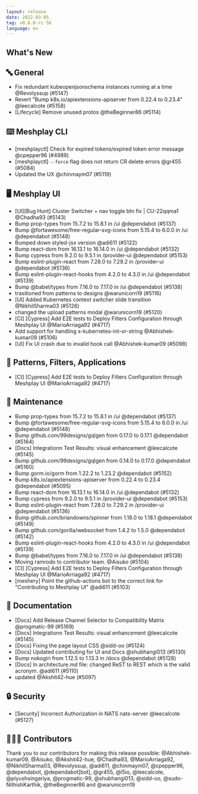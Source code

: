 ```yaml
---
layout: release
date: 2022-03-05
tag: v0.6.0-rc-5b
language: en
---
```


## What's New
## 🔤 General
- Fix redundant kubeopenjsonschema instances running at a time @Revolyssup (#5147)
- Revert "Bump k8s.io/apiextensions-apiserver from 0.22.4 to 0.23.4" @leecalcote (#5158)
- [Lifecycle] Remove unused protos @theBeginner86 (#5114)

## ⌨️ Meshplay CLI

- [meshplayctl] Check for expired tokens/expired token error message @cpepper96 (#4989)
- [meshplayctl] `--force` flag does not return CR delete errors @gr455 (#5084)
- Updated the UX @chinmaym07 (#5119)

## 🖥 Meshplay UI

- [UI][Bug Hunt] Cluster Switcher + nav toggle btn fix | CU-22qqma1 @Chadha93 (#5143)
- Bump prop-types from 15.7.2 to 15.8.1 in /ui @dependabot (#5137)
- Bump @fortawesome/free-regular-svg-icons from 5.15.4 to 6.0.0 in /ui @dependabot (#5148)
- Bumped down styled-jsx version @adi611 (#5122)
- Bump react-dom from 16.13.1 to 16.14.0 in /ui @dependabot (#5132)
- Bump cypress from 9.2.0 to 9.5.1 in /provider-ui @dependabot (#5153)
- Bump eslint-plugin-react from 7.28.0 to 7.29.2 in /provider-ui @dependabot (#5136)
- Bump eslint-plugin-react-hooks from 4.2.0 to 4.3.0 in /ui @dependabot (#5139)
- Bump @babel/types from 7.16.0 to 7.17.0 in /ui @dependabot (#5138)
- trasitioned from patterns to designs @warunicorn19 (#5116)
- [UI] Added Kubernetes context switcher slide transition @NikhilSharma03 (#5126)
- changed the upload patterns modal @warunicorn19 (#5120)
- [CI] [Cypress] Add E2E tests to Deploy Filters Configuration through Meshplay UI @MarioArriaga92 (#4717)
- Add support for handling x-kubernetes-int-or-string @Abhishek-kumar09 (#5106)
- [UI] Fix UI crash due to invalid hook call @Abhishek-kumar09 (#5098)

## 🔋 Patterns, Filters, Applications

- [CI] [Cypress] Add E2E tests to Deploy Filters Configuration through Meshplay UI @MarioArriaga92 (#4717)

## 🧰 Maintenance

- Bump prop-types from 15.7.2 to 15.8.1 in /ui @dependabot (#5137)
- Bump @fortawesome/free-regular-svg-icons from 5.15.4 to 6.0.0 in /ui @dependabot (#5148)
- Bump github.com/99designs/gqlgen from 0.17.0 to 0.17.1 @dependabot (#5164)
- [Docs] Integrationn Test Results: visual enhancement @leecalcote (#5145)
- Bump github.com/99designs/gqlgen from 0.14.0 to 0.17.0 @dependabot (#5160)
- Bump gorm.io/gorm from 1.22.2 to 1.23.2 @dependabot (#5152)
- Bump k8s.io/apiextensions-apiserver from 0.22.4 to 0.23.4 @dependabot (#5095)
- Bump react-dom from 16.13.1 to 16.14.0 in /ui @dependabot (#5132)
- Bump cypress from 9.2.0 to 9.5.1 in /provider-ui @dependabot (#5153)
- Bump eslint-plugin-react from 7.28.0 to 7.29.2 in /provider-ui @dependabot (#5136)
- Bump github.com/briandowns/spinner from 1.18.0 to 1.18.1 @dependabot (#5149)
- Bump github.com/gorilla/websocket from 1.4.2 to 1.5.0 @dependabot (#5142)
- Bump eslint-plugin-react-hooks from 4.2.0 to 4.3.0 in /ui @dependabot (#5139)
- Bump @babel/types from 7.16.0 to 7.17.0 in /ui @dependabot (#5138)
- Moving ramrodo to contributor team. @Aisuko (#5104)
- [CI] [Cypress] Add E2E tests to Deploy Filters Configuration through Meshplay UI @MarioArriaga92 (#4717)
- [meshery] Point the github-actions bot to the correct link for "Contributing to Meshplay UI" @adi611 (#5103)

## 📖 Documentation

- [Docs] Add Release Channel Selector to Compatibility Matrix @progmatic-99 (#5169)
- [Docs] Integrationn Test Results: visual enhancement @leecalcote (#5145)
- [Docs] Fixing the page layout CSS @sidd-oo (#5124)
- [Docs] Updated contributing for UI and Docs @shubhangi013 (#5130)
- Bump nokogiri from 1.12.5 to 1.13.3 in /docs @dependabot (#5128)
- [Docs] In architecture.md file: changed ReST to REST which is the valid acronym. @adi611 (#5110)
- updated @Akshit42-hue (#5097)

## 🔒 Security

- [Security] Incorrect Authorization in NATS nats-server @leecalcote (#5127)

## 👨🏽‍💻 Contributors

Thank you to our contributors for making this release possible:
@Abhishek-kumar09, @Aisuko, @Akshit42-hue, @Chadha93, @MarioArriaga92, @NikhilSharma03, @Revolyssup, @adi611, @chinmaym07, @cpepper96, @dependabot, @dependabot[bot], @gr455, @l5io, @leecalcote, @piyushsingariya, @progmatic-99, @shubhangi013, @sidd-oo, @sudo-NithishKarthik, @theBeginner86 and @warunicorn19
